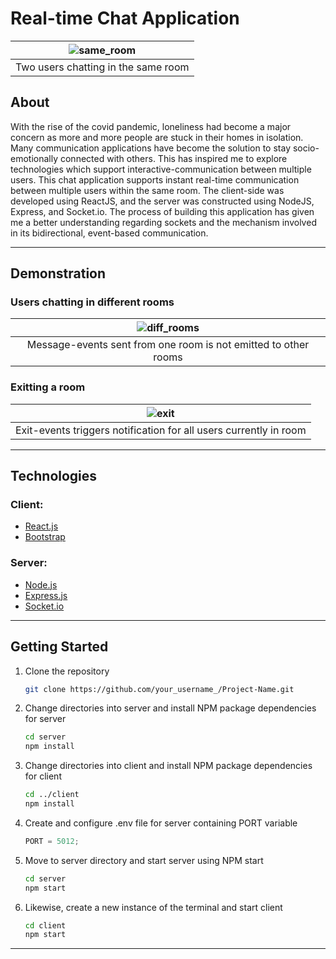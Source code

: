 # Real-time Chat Application
|![same_room](https://user-images.githubusercontent.com/82549471/167042152-96165dc0-7e95-43cb-a167-ac23aac45d00.gif)|
|:--:|
|Two users chatting in the same room|

## About
With the rise of the covid pandemic, loneliness had become a major concern as more and more people are stuck in their homes in isolation. Many communication applications have become the solution to stay socio-emotionally connected with others. This has inspired me to explore technologies which support interactive-communication between multiple users. This chat application supports instant real-time communication between multiple users within the same room. The client-side was developed using ReactJS, and the server was constructed using NodeJS, Express, and Socket.io. The process of building this application has given me a better understanding regarding sockets and the mechanism involved in its bidirectional, event-based communication.

---

## Demonstration

### Users chatting in different rooms
|![diff_rooms](https://user-images.githubusercontent.com/82549471/167042127-d36dfb7b-8771-4976-be6c-ad33f4c175cf.gif)|
|:--:|
|Message-events sent from one room is not emitted to other rooms|

### Exitting a room
|![exit](https://user-images.githubusercontent.com/82549471/167042099-b07ee95c-1d53-4663-a763-e9e5077e1940.gif)|
|:--:|
|Exit-events triggers notification for all users currently in room|

---

## Technologies

### Client:

- [React.js](https://reactjs.org/)
- [Bootstrap](https://getbootstrap.com)

### Server:

- [Node.js](https://jquery.com)
- [Express.js](https://expressjs.com/)
- [Socket.io](https://socket.io/)

---

## Getting Started

1. Clone the repository
   ```sh
   git clone https://github.com/your_username_/Project-Name.git
   ```
2. Change directories into server and install NPM package dependencies for server
   ```sh
   cd server
   npm install
   ```
3. Change directories into client and install NPM package dependencies for client

   ```sh
   cd ../client
   npm install
   ```

4. Create and configure .env file for server containing PORT variable

   ```js
   PORT = 5012;
   ```

5. Move to server directory and start server using NPM start
   ```sh
   cd server
   npm start
   ```
6. Likewise, create a new instance of the terminal and start client

   ```sh
   cd client
   npm start
   ```

---
